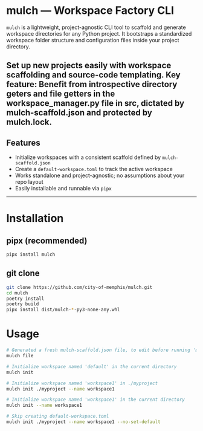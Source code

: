 # mulch — Workspace Factory CLI

`mulch` is a lightweight, project-agnostic CLI tool to scaffold and generate workspace directories
for any Python project. It bootstraps a standardized workspace folder structure and configuration
files inside your project directory.

Set up new projects easily with workspace scaffolding and source-code templating. Key feature: Benefit from introspective directory geters and file getters in the workspace_manager.py file in src, dictated by mulch-scaffold.json and protected by mulch.lock.
---

## Features

- Initialize workspaces with a consistent scaffold defined by `mulch-scaffold.json`
- Create a `default-workspace.toml` to track the active workspace
- Works standalone and project-agnostic; no assumptions about your repo layout
- Easily installable and runnable via `pipx`

---

# Installation

## pipx (recommended)
```bash
pipx install mulch
```

## git clone

```bash
git clone https://github.com/city-of-memphis/mulch.git
cd mulch
poetry install
poetry build
pipx install dist/mulch-*-py3-none-any.whl
```


# Usage

```bash
# Generated a fresh mulch-scaffold.json file, to edit before running 'mulch init'.
mulch file

# Initialize workspace named 'default' in the current directory
mulch init

# Initialize workspace named 'workspace1' in ./myproject
mulch init ./myproject --name workspace1

# Initialize workspace named 'workspace1' in the current directory
mulch init --name workspace1

# Skip creating default-workspace.toml
mulch init ./myproject --name workspace1 --no-set-default
```

